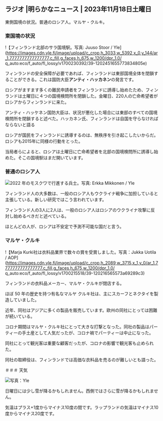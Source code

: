 ## ラジオ \|明らかなニュース \| 2023年11月18日土曜日

東側国境の状況。普通のロシア人。マルヤ・クルキ。

### 東国境の状況

!【フィンランド北部のサラ国境駅。写真: Juuso Stoor / Yle](https://images.cdn.yle.fi/image/upload/c_crop,h_3033,w_5392,x_0,y_144/ar_1.7777777777777777,c_fill,g_faces,h_675,w_1200/dpr_1.0/ q_auto:eco/f_auto/fl_lossy/v1700230392/39-1202451655773834805e)

フィンランドの安全保障が必要であれば、フィンランドは東部国境全体を閉鎖することができる。これは国防大臣**アンティ・ハッカネン**の発言です。

ロシアがますます多くの難民申請者をフィンランドに誘導し始めたため、フィンランドは土曜日に４つの国境検問所を閉鎖した。金曜日、220人の亡命希望者がロシアからフィンランドに来た。

アンティ・ハッケネン国防大臣は、状況が悪化した場合には東部のすべての国境検問所を閉鎖すると述べた。ハッカネン氏、フィンランドは自国を守らなければならないと語る

ロシアが国民をフィンランドに誘導するのは、無秩序を引き起こしたいからだ。ロシアも2015年に同様の行動をとった。

当局者らによると、ロシアは土曜日に亡命希望者を北部の国境検問所に誘導し始めた。そこの国境駅はまだ開いています。

### 普通のロシア人

![2022 年のモスクワで行進する兵士。写真: Erkka Mikkonen / Yle](https://images.cdn.yle.fi/image/upload/c_crop,h_2250,w_4000,x_0,y_620/ar_1.7777777777777777,c_fill,g_faces、h_675、w_1200/dpr_1.0/q_auto:eco/f_auto/fl_lossy/v1652081791/39-9521386278c4035763b)

フィンランド人の大多数は、一般のロシア人もウクライナ戦争に加担していると主張している。新しい研究ではこう言われています。

フィンランド人の3人に2人は、一般のロシア人はロシアのウクライナ攻撃に反対し始めるべきだと述べている。

ほとんどの人が、ロシアは不安定で予測不可能な国だと言う。

### マルヤ・クルキ

!【Marja Kurki社は衣料品業界で数々の賞を受賞しました。写真：Jukka Uotila / AOP](https://images.cdn.yle.fi/image/upload/c_crop,h_2089,w_3715,x_1,y_0/ar_1.7777777777777777,c_fill,g_faces,h_675,w_1200/dpr_1.0/ q_auto:eco/f_auto/fl_lossy/v1700215518/39-120216565573a69289c3)

フィンランドの衣料品メーカー、マルヤ・クルキが閉店する。

ほぼ 50 年の歴史を持つ有名なマルヤ クルキ社は、主にスカーフとネクタイを製造していました。

近年、同社はアジアに多くの製品を販売しています。欧州の同社にとっては困難が続いている。

コロナ期間はマルヤ・クルキ社にとって大きな打撃となった。同社の製品はパーティーの手土産として人気だったが、コロナ禍でパーティーは中止になった。

同社にとって観光客は重要な顧客だったが、コロナの影響で観光客も止められた。

同社の取締役は、フィンランドでは高価な衣料品を売るのが難しいとも語った。

＃＃＃ 天気

![写真：Yle](https://images.cdn.yle.fi/image/upload/c_crop,h_1080,w_1919,x_0,y_0/ar_1.7777777777777777,c_fill,g_faces,h_675,w_1200/dpr_1.0/q_auto:eco/f_auto/fl_lossy/v1700323494/39-12028456558e083321cf)

日曜日には少し雪が降るかもしれません。西側ではさらに雪が降るかもしれません。

気温はプラス+1度からマイナス10度の間です。ラップランドの気温はマイナス10度からマイナス20度です。